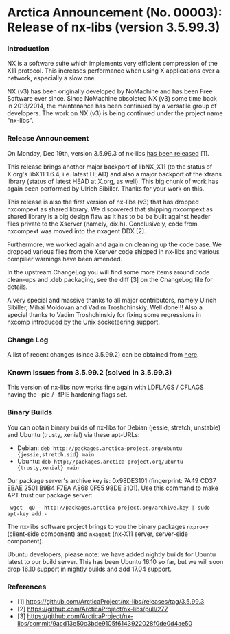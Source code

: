 # Arctica Announcement (No. 00003): Release of nx-libs (version 3.5.99.3)

### Introduction

NX is a software suite which implements very efficient compression of the
X11 protocol. This increases performance when using X applications over a
network, especially a slow one.

NX (v3) has been originally developed by NoMachine and has been Free
Software ever since. Since NoMachine obsoleted NX (v3) some time back in
2013/2014, the maintenance has been continued by a versatile group of
developers. The work on NX (v3) is being continued under the project name
"nx-libs".

### Release Announcement

On Monday, Dec 19th, version 3.5.99.3 of nx-libs [has been
released](https://github.com/ArcticaProject/nx-libs/releases/tag/3.5.99.3)
[1].

This release brings another major backport of libNX_X11 (to the status of
X.org's libX11 1.6.4, i.e. latest HEAD) and also a major backport of the
xtrans library (status of latest HEAD at X.org, as well). This big chunk
of work has again been performed by Ulrich Sibiller. Thanks for your work
on this.

This release is also the first version of nx-libs (v3) that has dropped
nxcompext as shared library. We discovered that shipping nxcompext as
shared library is a big design flaw as it has to be be built against
header files private to the Xserver (namely, dix.h). Conclusively, code
from nxcompext was moved into the nxagent DDX [2].

Furthermore, we worked again and again on cleaning up the code base. We
dropped various files from the Xserver code shipped in nx-libs and
various compilier warnings have been amended.

In the upstream ChangeLog you will find some more items around code
clean-ups and .deb packaging, see the diff [3] on the ChangeLog file for
details. 

A very special and massive thanks to all major contributors, namely
Ulrich Sibiller, Mihai Moldovan and Vadim Troshchinskiy. Well done!!!
Also a special thanks to Vadim Troshchinskiy for fixing some regressions
in nxcomp introduced by the Unix socketeering support.

### Change Log

A list of recent changes (since 3.5.99.2) can be obtained from
[here](https://github.com/ArcticaProject/nx-libs/commit/9acd13e50c3bde9105f6143922028f0de0d4ae50).

### Known Issues from 3.5.99.2 (solved in 3.5.99.3)

This version of nx-libs now works fine again with LDFLAGS / CFLAGS having
the -pie / -fPIE hardening flags set.

### Binary Builds

You can obtain binary builds of nx-libs for Debian (jessie, stretch,
unstable) and Ubuntu (trusty, xenial) via these apt-URLs:

  * Debian: ``deb http://packages.arctica-project.org/ubuntu {jessie,stretch,sid} main``
  * Ubuntu: ``deb http://packages.arctica-project.org/ubuntu {trusty,xenial} main``

Our package server's archive key is: 0x98DE3101 (fingerprint: 7A49 CD37
EBAE 2501 B9B4  F7EA A868 0F55 98DE 3101). Use this command to make APT
trust our package server:

     wget -qO - http://packages.arctica-project.org/archive.key | sudo apt-key add -

The nx-libs software project brings to you the binary packages
``nxproxy`` (client-side component) and ``nxagent`` (nx-X11 server,
server-side component).

Ubuntu developers, please note: we have added nightly builds for Ubuntu
latest to our build server. This has been Ubuntu 16.10 so far, but we
will soon drop 16.10 support in nightly builds and add 17.04 support. 

### References

 - [1] https://github.com/ArcticaProject/nx-libs/releases/tag/3.5.99.3
 - [2] https://github.com/ArcticaProject/nx-libs/pull/277
 - [3] https://github.com/ArcticaProject/nx-libs/commit/9acd13e50c3bde9105f6143922028f0de0d4ae50
